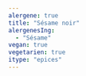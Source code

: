 ```yaml
---
alergene: true
title: "Sésame noir"
alergenesIng:
  - "Sésame"
vegan: true
vegetarien: true
itype: "epices"
---
```

